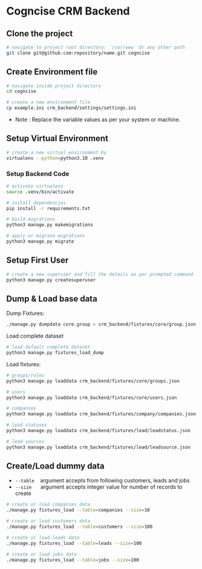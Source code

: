 # Cogncise CRM Backend

## Clone the project

```bash
# navigate to project root directory: `/var/www` Or any other path
git clone git@github.com:repository/name.git cogncise
```

## Create Environment file

```bash
# navigate inside project directory
cd cogncise

# create a new environment file
cp example.ini crm_backend/settings/settings.ini
```

- Note : Replace the variable values as per your system or machine.

## Setup Virtual Environment

```bash
# create a new virtual environment by
virtualenv --python=python3.10 .venv
```

### Setup Backend Code

```bash
# activate virtualenv
source .venv/bin/activate

# install dependencies
pip install -r requirements.txt

# build migrations
python3 manage.py makemigrations

# apply or migrate migrations
python3 manage.py migrate
```

## Setup First User

```bash
# create a new superuser and fill the details as per prompted command
python3 manage.py createsuperuser
```

## Dump & Load base data

Dump Fixtures:

```bash
./manage.py dumpdata core.group > crm_backend/fixtures/core/group.json
```

Load complete dataset

```bash
# load default complete dataset
python3 manage.py fixtures_load_dump
```

Load fixtures:

```bash
# groups/roles
python3 manage.py loaddata crm_backend/fixtures/core/groups.json

# users
python3 manage.py loaddata crm_backend/fixtures/core/users.json

# companies
python3 manage.py loaddata crm_backend/fixtures/company/companies.json

# lead statuses
python3 manage.py loaddata crm_backend/fixtures/lead/leadstatus.json

# lead sources
python3 manage.py loaddata crm_backend/fixtures/lead/leadsource.json
```

## Create/Load dummy data

- `--table` &nbsp;&nbsp;
  argument accepts from following customers, leads and jobs
- `--size` &nbsp;&nbsp;&nbsp;&nbsp;
  argument accepts integer value for number of records to create

```bash
# create or load companies data
./manage.py fixtures_load --table=companies --size=10

# create or load customers data
./manage.py fixtures_load --table=customers --size=100

# create or load leads data
./manage.py fixtures_load --table=leads --size=100

# create or load jobs data
./manage.py fixtures_load --table=jobs --size=100
```
